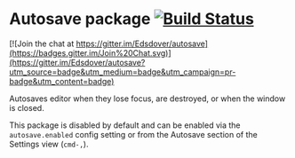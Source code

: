 # Autosave package [![Build Status](https://travis-ci.org/atom/autosave.svg?branch=master)](https://travis-ci.org/atom/autosave)

[![Join the chat at https://gitter.im/Edsdover/autosave](https://badges.gitter.im/Join%20Chat.svg)](https://gitter.im/Edsdover/autosave?utm_source=badge&utm_medium=badge&utm_campaign=pr-badge&utm_content=badge)

Autosaves editor when they lose focus, are destroyed, or when the window is
closed.

This package is disabled by default and can be enabled via the
`autosave.enabled` config setting or from the Autosave section of the Settings
view (`cmd-,`).
